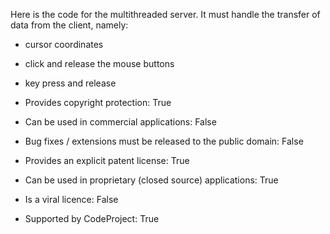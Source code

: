 Here is the code for the multithreaded server.
It must handle the transfer of data from the client, namely:
- cursor coordinates
- click and release the mouse buttons
- key press and release


- Provides copyright protection: True
- Can be used in commercial applications: False
- Bug fixes / extensions must be released to the public domain: False
- Provides an explicit patent license: True
- Can be used in proprietary (closed source) applications: True
- Is a viral licence: False
- Supported by CodeProject: True
